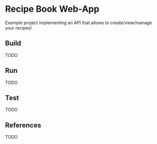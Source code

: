 # Recipe Book Web-App

Example project implementing an API that allows to create/view/manage your recipes!

## Build

TODO

## Run

TODO

## Test

TODO

## References

TODO
